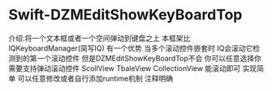 # Swift-DZMEditShowKeyBoardTop
介绍:将一个文本框或者一个空间弹动到键盘之上 本框架比IQKeyboardManager(简写IQ) 有一个优势 当多个滚动控件嵌套时 IQ会滚动它检测到的第一个滚动控件 但是DZMEditShowKeyBoardTop不会 你可以任意选择你需要支持弹动滚动控件 ScollView TbaleView CollectionView 能滚动即可 实现简单 可以任意修改或者自行添加runtime机制 注释明确
